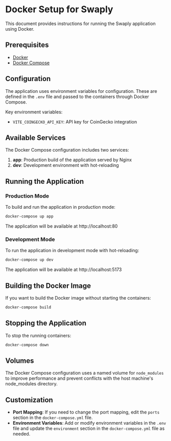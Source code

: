 # Docker Setup for Swaply

This document provides instructions for running the Swaply application using Docker.

## Prerequisites

- [Docker](https://docs.docker.com/get-docker/)
- [Docker Compose](https://docs.docker.com/compose/install/)

## Configuration

The application uses environment variables for configuration. These are defined in the `.env` file and passed to the containers through Docker Compose.

Key environment variables:
- `VITE_COINGECKO_API_KEY`: API key for CoinGecko integration

## Available Services

The Docker Compose configuration includes two services:

1. **app**: Production build of the application served by Nginx
2. **dev**: Development environment with hot-reloading

## Running the Application

### Production Mode

To build and run the application in production mode:

```bash
docker-compose up app
```

The application will be available at http://localhost:80

### Development Mode

To run the application in development mode with hot-reloading:

```bash
docker-compose up dev
```

The application will be available at http://localhost:5173

## Building the Docker Image

If you want to build the Docker image without starting the containers:

```bash
docker-compose build
```

## Stopping the Application

To stop the running containers:

```bash
docker-compose down
```

## Volumes

The Docker Compose configuration uses a named volume for `node_modules` to improve performance and prevent conflicts with the host machine's node_modules directory.

## Customization

- **Port Mapping**: If you need to change the port mapping, edit the `ports` section in the `docker-compose.yml` file.
- **Environment Variables**: Add or modify environment variables in the `.env` file and update the `environment` section in the `docker-compose.yml` file as needed.